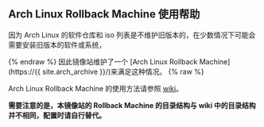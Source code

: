 ## Arch Linux Rollback Machine 使用帮助

因为 Arch Linux 的软件仓库和 iso 列表是不维护旧版本的，在少数情况下可能会需要安装旧版本的软件或系统，

{% endraw %}
因此镜像站维护了一个 [Arch Linux Rollback Machine](https://{{ site.arch_archive }}/)来满足这种情况。
{% raw %}

Arch Linux Rollback Machine 的使用方法请参照 [wiki](https://wiki.archlinux.org/index.php/Arch_Linux_Archive)。

**需要注意的是，本镜像站的 Rollback Machine 的目录结构与 wiki 中的目录结构并不相同，配置时请自行替代。**
